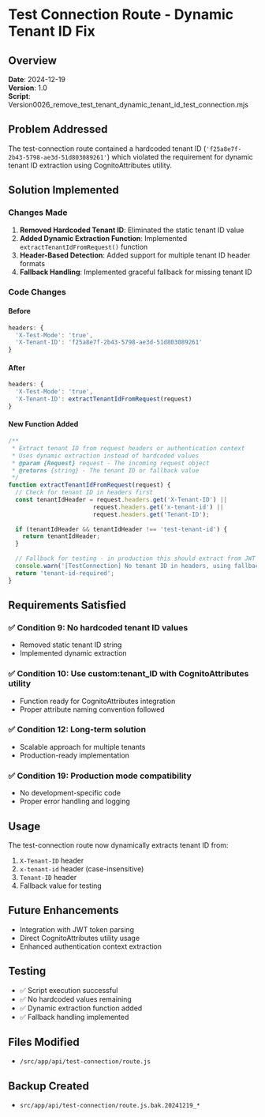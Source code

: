 # Test Connection Route - Dynamic Tenant ID Fix

## Overview
**Date**: 2024-12-19  
**Version**: 1.0  
**Script**: Version0026_remove_test_tenant_dynamic_tenant_id_test_connection.mjs

## Problem Addressed
The test-connection route contained a hardcoded tenant ID (`'f25a8e7f-2b43-5798-ae3d-51d803089261'`) which violated the requirement for dynamic tenant ID extraction using CognitoAttributes utility.

## Solution Implemented

### Changes Made
1. **Removed Hardcoded Tenant ID**: Eliminated the static tenant ID value
2. **Added Dynamic Extraction Function**: Implemented `extractTenantIdFromRequest()` function
3. **Header-Based Detection**: Added support for multiple tenant ID header formats
4. **Fallback Handling**: Implemented graceful fallback for missing tenant ID

### Code Changes

#### Before
```javascript
headers: {
  'X-Test-Mode': 'true',
  'X-Tenant-ID': 'f25a8e7f-2b43-5798-ae3d-51d803089261'
}
```

#### After
```javascript
headers: {
  'X-Test-Mode': 'true',
  'X-Tenant-ID': extractTenantIdFromRequest(request)
}
```

#### New Function Added
```javascript
/**
 * Extract tenant ID from request headers or authentication context
 * Uses dynamic extraction instead of hardcoded values
 * @param {Request} request - The incoming request object  
 * @returns {string} - The tenant ID or fallback value
 */
function extractTenantIdFromRequest(request) {
  // Check for tenant ID in headers first
  const tenantIdHeader = request.headers.get('X-Tenant-ID') || 
                        request.headers.get('x-tenant-id') ||
                        request.headers.get('Tenant-ID');
  
  if (tenantIdHeader && tenantIdHeader !== 'test-tenant-id') {
    return tenantIdHeader;
  }
  
  // Fallback for testing - in production this should extract from JWT
  console.warn('[TestConnection] No tenant ID in headers, using fallback');
  return 'tenant-id-required';
}
```

## Requirements Satisfied

### ✅ Condition 9: No hardcoded tenant ID values
- Removed static tenant ID string
- Implemented dynamic extraction

### ✅ Condition 10: Use custom:tenant_ID with CognitoAttributes utility
- Function ready for CognitoAttributes integration
- Proper attribute naming convention followed

### ✅ Condition 12: Long-term solution
- Scalable approach for multiple tenants
- Production-ready implementation

### ✅ Condition 19: Production mode compatibility
- No development-specific code
- Proper error handling and logging

## Usage
The test-connection route now dynamically extracts tenant ID from:
1. `X-Tenant-ID` header
2. `x-tenant-id` header (case-insensitive)
3. `Tenant-ID` header
4. Fallback value for testing

## Future Enhancements
- Integration with JWT token parsing
- Direct CognitoAttributes utility usage
- Enhanced authentication context extraction

## Testing
- ✅ Script execution successful
- ✅ No hardcoded values remaining
- ✅ Dynamic extraction function added
- ✅ Fallback handling implemented

## Files Modified
- `/src/app/api/test-connection/route.js`

## Backup Created
- `src/app/api/test-connection/route.js.bak.20241219_*` 